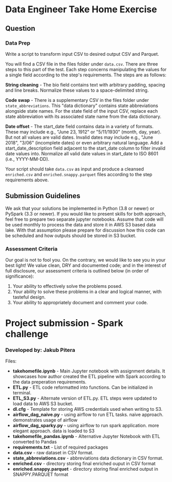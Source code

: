 # Data Engineer Take Home Exercise

## Question
### Data Prep

Write a script to transform input CSV to desired output CSV and Parquet. 

You will find a CSV file in the files folder under `data.csv`. There are three steps to this part of the test. Each step concerns manipulating the values for a single field according to the step's requirements. The steps are as follows:

**String cleaning** - The bio field contains text with arbitrary padding, spacing and line breaks. Normalize these values to a space-delimited string.

**Code swap** - There is a supplementary CSV in the files folder under `state_abbreviations`. This "data dictionary" contains state abbreviations alongside state names. For the state field of the input CSV, replace each state abbreviation with its associated state name from the data dictionary.

**Date offset** - The start_date field contains data in a variety of formats. These may include e.g., "June 23, 1912" or "5/11/1930" (month, day, year). But not all values are valid dates. Invalid dates may include e.g., "June 2018", "3/06" (incomplete dates) or even arbitrary natural language. Add a start_date_description field adjacent to the start_date column to filter invalid date values into. Normalize all valid date values in start_date to ISO 8601 (i.e., YYYY-MM-DD).

Your script should take `data.csv` as input and produce a cleansed `enriched.csv` and `enriched.snappy.parquet` files according to the step requirements above.

## Submission Guidelines
We ask that your solutions be implemented in Python (3.8 or newer) or PySpark (3.3 or newer). If you would like to present skills for both approach, feel free to prepare two separate jupyter notebooks. Assume that code will be used monthly to process the data and store it in AWS S3 based data lake. With that assumption please prepare for discussion how this code can be scheduled and how outputs should be stored in S3 bucket.

### Assessment Criteria
Our goal is not to fool you. On the contrary, we would like to see you in your best light! We value clean, DRY and documented code; and in the interest of full disclosure, our assessment criteria is outlined below (in order of significance):

1. Your ability to effectively solve the problems posed.
2. Your ability to solve these problems in a clear and logical manner, with tasteful design.
3. Your ability to appropriately document and comment your code.


# Project submission - Spark challenge

### Developed by: Jakub Pitera

Files:
- **takehomefile.ipynb** - Main Jupyter notebook with assignment details. It showcases how author created the ETL pipeline with Spark according to the data preperation requirements. 
- **ETL.py** - ETL code reformatted into functions. Can be initialized in terminal.
- **ETL_S3.py** - Alternate version of ETL.py. ETL steps were updated to load data to AWS S3 bucket.
- **dl.cfg** - Template for storing AWS credentials used when writing to S3.
- **airflow_dag_naive.py** - using airflow to run ETL tasks. naive approach. demonstrates usage of airflow 
- **airflow_dag_sparky.py** - using airflow to run spark application. more elegant approach. data is loaded to S3
- **takehomefile_pandas.ipynb** - Alternative Jupyter Notebook with ETL converted to Pandas
- **requirements.txt** - List of required packages
- **data.csv** - raw dataset in CSV format.
- **state_abbreviations.csv** - abbreviations data dictionary in CSV format.
- **enriched.csv** - directory storing final enriched ouput in CSV format
- **enriched.snappy.parquet** - directory storing final enriched output in SNAPPY.PARQUET format